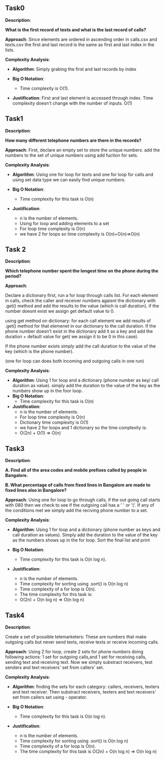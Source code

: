 ## Task0

**Description**:

**What is the first record of texts and what is the last record of calls?**

**Approach**: Since elements are ordered in ascending order in calls.csv and texts.csv the first and last record is the same as first and last index in the lists.

**Complexity Analysis**:

- **Algorithm**: Simply grabing the first and last records by index
- **Big O Notation**:

  - Time complexity is O(1).

- **Justification**: First and last element is accessed through index. Time complexity doesn't change with the number of inputs. O(1)

## Task1

**Description**:

**How many different telephone numbers are there in the records?**

**Approach**: First, declare an empty set to store the unique numbers.
add the numbers to the set of unique numbers using add fuction for sets.

**Complexity Analysis**:

- **Algorithm**: Using one for loop for texts and one for loop for calls and using set data type we can easily find unique numbers.

- **Big O Notation**:
  - Time complexity for this task is O(n)
- **Justification**:
  - $n$ is the number of elements.
  - Using for loop and adding elements to a set
  - For loop time complexity is O(n)
  - we have 2 for loops so time complexity is O(n)+O(n)=>O(n)

## Task 2

**Description**:

**Which telephone number spent the longest time on the phone
during the period?**

**Approach**:

Declare a dictionary first, run a for loop through calls list. For each element in calls, check the caller and receiver numbers agaisnt the dictionary with .get() method and add the results to the value (which is call duration). if the number doesnt exist we assign get default value to 0.

using get method on dictionary:
for each call element we add results of .get() method for that elemenet in our dictionary to the call duration.
If the phone number doesn't exist in the dictionary add it as a key and add the duration + default value for get( we assign it to be 0 in this case).

If the phone number exists simply add the call duration to the value of the key (which is the phone number).

(one for loop can does both incoming and outgoing calls in one run)

**Complexity Analysis**:

- **Algorithm**: Using 1 for loop and a dictionary (phone number as key/ call duration as value). simply add the duration to the value of the key as the numbers show up in the foor loop.
- **Big O Notation**:
  - Time complexity for this task is O(n)
- **Justification**:
  - $n$ is the number of elements.
  - For loop time complexity is O(n)
  - Dictionary time complexity is O(1)
  - we have 2 for loops and 1 dictionary so the time complexity is:
  - O(2n) + O(1) => O(n)

## Task3

**Description**:

**A. Find all of the area codes and mobile prefixes called by people in Bangalore.**

**B. What percentage of calls from fixed lines in Bangalore are made to fixed lines also in Bangalore?**

**Approach**: Using one for loop to go through calls, if the out going call starts with 080 then we check to see if the outgoing call has a ' ' or '('. If any of the conditions met we simply add the reciving phone number to a set.

**Complexity Analysis**:

- **Algorithm**: Using 1 for loop and a dictionary (phone number as keys and call duration as values). Simply add the duration to the value of the key as the numbers shows up in the for loop. Sort the final list and print
- **Big O Notation**:

  - Time complexity for this task is O(n log n).

- **Justification**:

  - $n$ is the number of elements.
  - Time complexity for sorting using .sort() is O(n log n)
  - Time complexity of a for loop is O(n).
  - The time complexity for this task is:
  - O(2n) + O(n log n) => O(n log n)

## Task4

**Description**:

Create a set of possible telemarketers:
These are numbers that make outgoing calls but never send texts,
receive texts or receive incoming calls.

**Approach**: Using 2 for loop, create 2 sets for phone numbers doing following actions: 1 set for outgoing calls,and 1 set for receiving calls, sending text and receiving text. Now we simply substract receivers, test senders and text receivers' set from callers' set.

**Complexity Analysis**:

- **Algorithm**: finding the sets for each category: callers, receivers, texters and text receiver. Then substract receivers, texters and text receivers' set from callers set using - operator.

- **Big O Notation**:

  - Time complexity for this task is O(n log n).

- **Justification**:
  - $n$ is the number of elements.
  - Time complexity for sorting using .sort() is O(n log n)
  - Time complexity of a for loop is O(n).
  - The time complexity for this task is O(2n) + O(n log n) => O(n log n)
